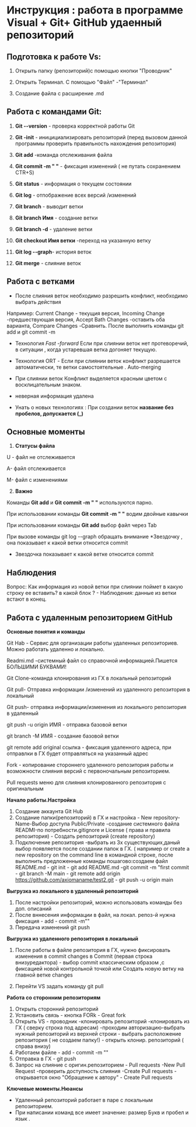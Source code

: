# **Инструкция : работа в программе Visual + Git+ GitHub удаенный репозиторий**

## Подготовка к работе Vs:

1. Открыть папку (репозиторий)с помощью кнопки "Проводник"

2. Открыть Терминал. С помощью "Файл" -"Терминал"

3. Создание файла с расширение .md

## Работа с командами Git: 

1. **Git --version** - проверка корректной работы Git 

2. **Git -init** - иницициализировать репозиторий (перед вызовом данной программы проверить правильность нахождения репозитория)
3. **Git add** -команда отслеживания файла 

4. **Git commit -m " "** - фиксация изменений ( не путать сохранением CTR+S)

5. **Git status** - информация о текущем состоянии 

6. **Git log** - отпображение всех версий /изменений 

7. **Git  branch**  - выводит ветки 

8. **Git  branch Имя**  - создание ветки

9. **Git branch -d** - удаление ветки

10. **Git checkout Имя ветки** -переход на указанную ветку

11. **Git log --graph**- история веток

12. **Git merge** - слияние веток

## Работа с ветками 

* После слияния веток необходимо разрешить конфликт, необходимо выбрать действия 

Например: Current Change - текущия версия,  Incoming Change -предшествующая версия, Accept Bath Changes -оставить оба варианта, Compare Changes -Сравнить.
После выполнить команды git add и git commit -m 

* Технология *Fast -forward* Если при слиянии веток нет протеворечий, в ситуации , когда  устаревшая ветка догоняет текущую.

* Технология ORT - Если при слиянии веток конфликт разрешается автоматически, те ветки самостоятельные . Auto-merging 

* При слиянии веток Конфликт выделяется красным цветом с восклицательным знаком. 

*  неверная информация удалена

*  Унать о новых технологиях :
При создании веток **название без пробелов, допускается (_)** 

## Основные моменты 

1. **Статусы файла** 

U - файл не отслеживается 

A- файл отслеживается

M- файл с изменениями 

2. **Важно**

Команды **Git add** и **Git commit -m " "**  используются парно.

При использовании команды **Git commit -m " "** водим двойные кавычки 

При использовании команды **Git add** выбор файл через Tab

При вызове команды git log --graph обращать внимание *Звездочку , она показывает к какой ветки относится  commit

* Звездочка показывает к какой ветке относится commit 

## Наблюдения

Вопрос: Как информация из новой ветки при слиянии поймет в какую строку ее вставить? в какой блок ? - Наблюдения: данные из ветки встают в конец. 

## Работа с удаленным репозиторием GitHub

 **Основные понятия и команды**

 Git Hab - Сервис для организации работы удаленных репозиториев. Можно работать удаленно и локально.

 Readmi.md -системный файл со справочной информацией.Пишется БОЛЬШИМИ БУКВАМИ!

 Git Clone-команда клонирования из ГХ в локальный репозиторий 

 Git pull- Отправка информации /изменений из удаленного репозитория в локальный
 
 Git push- отправка информации/изменения из локального репозитория в удаленный

 git push -u origin ИМЯ - отправка базовой ветки 

 git branch -M ИМЯ - создание базовой ветки

 git remote add original ссылка - фиксация удаленного адреса, при отправлки в ГХ будет отправляться на указанный адрес

 Fork - копирование стороннего удаленного репозитория работы и возможности слияния версий с первоночальным репозиторием.

 Pull requests меню для слияния клонированного репозитория с оригинальным

**Начало работы.Настройка**

1. Создание аккаунта Git Hub
2. Создание папки(репозиторий) в ГХ и настройка - New repository- Name-Выбор доступа Public/Private -создание системного файла READMI-по потребности.gitignore и Liсense ( права и правила репозитория) - Создать репозиторий (create repository)
3. Подключение репозитория -выбрать из 3х существующих,даный выбор появляется после создании папок в ГХ. ( например or create a new repository on the command line  в командной строке, после выполнить предложенные команды пошагово:создаем файл README.md - git init - git add README.md -git commit -m "first commit - git branch -M main - git remote add origin https://github.com/axiomaname/test2.git - git push -u origin main

**Выгрузка из локального в удаленный репозиторий**
 1. После настройки репозиторий, можно использовать команды без доп. описаний 
 2. После вннесения информации в файл, на локал. репоз-й  нужна фиксация - add - commit -m""
 3. Передача изменений git push 

**Выгрузка из удаленного репозитория в локальный**
1. После работы в файле репозитория в ГХ, нужно фиксировать изменения в  commit changes в  Commit (первая строка внизуредактора) - выбор  commit классическим образом ,с фиксацией новой контрольной точкой или  Создать новую ветку  на главной ветке changes

2. Перейти VS задать команду git pull 

**Работа  со сторонним репозиториям**

1. Открыть сторонний репозиторий 
2. Установить связь - кнопка FORk - Great fork
3. Открыть VS  - проводник -клонировать репозиторий -клонировать из ГХ ( сверку строка под адресам) -проходим авторизацию-выбрать нужный репозиторий из верхней строки - выбрать расположение репозитория ( не создаем папку!) - открыть клонир. репозиторий ( справа внизу)
4. Работаем файле - add - commit -m ""
5. Отправка в ГХ - git push
6. Запрос на слияние с оригин.репозиторием - Pull requests -New Pull Request -проверить доступность слияния -Сreate Pull requests - открывается окно "Обращение к автору" - Сreate Pull requests

**Ключевые моменты.Нюансы**
* Удаленный репозиторий работает в паре с локальным репозиторием.
* При написании команд все имеет значение: размер Букв и пробел и язык . 
